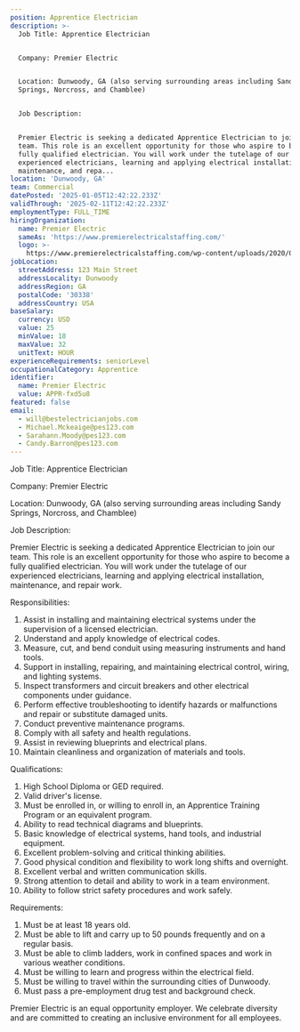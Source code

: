 ```yaml
---
position: Apprentice Electrician
description: >-
  Job Title: Apprentice Electrician


  Company: Premier Electric


  Location: Dunwoody, GA (also serving surrounding areas including Sandy
  Springs, Norcross, and Chamblee)


  Job Description:


  Premier Electric is seeking a dedicated Apprentice Electrician to join our
  team. This role is an excellent opportunity for those who aspire to become a
  fully qualified electrician. You will work under the tutelage of our
  experienced electricians, learning and applying electrical installation,
  maintenance, and repa...
location: 'Dunwoody, GA'
team: Commercial
datePosted: '2025-01-05T12:42:22.233Z'
validThrough: '2025-02-11T12:42:22.233Z'
employmentType: FULL_TIME
hiringOrganization:
  name: Premier Electric
  sameAs: 'https://www.premierelectricalstaffing.com/'
  logo: >-
    https://www.premierelectricalstaffing.com/wp-content/uploads/2020/05/Premier-Electrical-Staffing-logo.png
jobLocation:
  streetAddress: 123 Main Street
  addressLocality: Dunwoody
  addressRegion: GA
  postalCode: '30338'
  addressCountry: USA
baseSalary:
  currency: USD
  value: 25
  minValue: 18
  maxValue: 32
  unitText: HOUR
experienceRequirements: seniorLevel
occupationalCategory: Apprentice
identifier:
  name: Premier Electric
  value: APPR-fxd5u8
featured: false
email:
  - will@bestelectricianjobs.com
  - Michael.Mckeaige@pes123.com
  - Sarahann.Moody@pes123.com
  - Candy.Barron@pes123.com
---
```




Job Title: Apprentice Electrician

Company: Premier Electric

Location: Dunwoody, GA (also serving surrounding areas including Sandy Springs, Norcross, and Chamblee)

Job Description:

Premier Electric is seeking a dedicated Apprentice Electrician to join our team. This role is an excellent opportunity for those who aspire to become a fully qualified electrician. You will work under the tutelage of our experienced electricians, learning and applying electrical installation, maintenance, and repair work. 

Responsibilities:

1. Assist in installing and maintaining electrical systems under the supervision of a licensed electrician.
2. Understand and apply knowledge of electrical codes.
3. Measure, cut, and bend conduit using measuring instruments and hand tools.
4. Support in installing, repairing, and maintaining electrical control, wiring, and lighting systems.
5. Inspect transformers and circuit breakers and other electrical components under guidance.
6. Perform effective troubleshooting to identify hazards or malfunctions and repair or substitute damaged units.
7. Conduct preventive maintenance programs.
8. Comply with all safety and health regulations.
9. Assist in reviewing blueprints and electrical plans.
10. Maintain cleanliness and organization of materials and tools.

Qualifications:

1. High School Diploma or GED required.
2. Valid driver's license.
3. Must be enrolled in, or willing to enroll in, an Apprentice Training Program or an equivalent program.
4. Ability to read technical diagrams and blueprints.
5. Basic knowledge of electrical systems, hand tools, and industrial equipment.
6. Excellent problem-solving and critical thinking abilities.
7. Good physical condition and flexibility to work long shifts and overnight.
8. Excellent verbal and written communication skills.
9. Strong attention to detail and ability to work in a team environment.
10. Ability to follow strict safety procedures and work safely.

Requirements:

1. Must be at least 18 years old.
2. Must be able to lift and carry up to 50 pounds frequently and on a regular basis.
3. Must be able to climb ladders, work in confined spaces and work in various weather conditions.
4. Must be willing to learn and progress within the electrical field.
5. Must be willing to travel within the surrounding cities of Dunwoody.
6. Must pass a pre-employment drug test and background check.

Premier Electric is an equal opportunity employer. We celebrate diversity and are committed to creating an inclusive environment for all employees.
